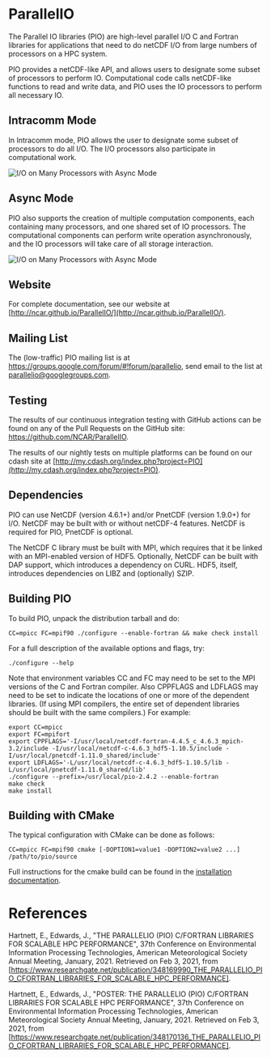 # ParallelIO

The Parallel IO libraries (PIO) are high-level parallel I/O C and
Fortran libraries for applications that need to do netCDF I/O from
large numbers of processors on a HPC system.

PIO provides a netCDF-like API, and allows users to designate some
subset of processors to perform IO. Computational code calls
netCDF-like functions to read and write data, and PIO uses the IO
processors to perform all necessary IO.

## Intracomm Mode

In Intracomm mode, PIO allows the user to designate some subset of
processors to do all I/O. The I/O processors also participate in
computational work.

![I/O on Many Processors with Async
 Mode](./doc/images/I_O_on_Many_Intracomm.png)

## Async Mode

PIO also supports the creation of multiple computation components,
each containing many processors, and one shared set of IO
processors. The computational components can perform write operation
asynchronously, and the IO processors will take care of all storage
interaction.

![I/O on Many Processors with Async
 Mode](./doc/images/I_O_on_Many_Async.png)

## Website

For complete documentation, see our website at
[http://ncar.github.io/ParallelIO/](http://ncar.github.io/ParallelIO/).

## Mailing List

The (low-traffic) PIO mailing list is at
https://groups.google.com/forum/#!forum/parallelio, send email to the
list at parallelio@googlegroups.com.

## Testing

The results of our continuous integration testing with GitHub actions
can be found on any of the Pull Requests on the GitHub site:
https://github.com/NCAR/ParallelIO.

The results of our nightly tests on multiple platforms can be found on
our cdash site at
[http://my.cdash.org/index.php?project=PIO](http://my.cdash.org/index.php?project=PIO).

## Dependencies

PIO can use NetCDF (version 4.6.1+) and/or PnetCDF (version 1.9.0+)
for I/O. NetCDF may be built with or without netCDF-4 features. NetCDF
is required for PIO, PnetCDF is optional.

The NetCDF C library must be built with MPI, which requires that it be
linked with an MPI-enabled version of HDF5. Optionally, NetCDF can be
built with DAP support, which introduces a dependency on CURL.  HDF5,
itself, introduces dependencies on LIBZ and (optionally) SZIP.

## Building PIO

To build PIO, unpack the distribution tarball and do:

```
CC=mpicc FC=mpif90 ./configure --enable-fortran && make check install
```

For a full description of the available options and flags, try:
```
./configure --help
```

Note that environment variables CC and FC may need to be set to the
MPI versions of the C and Fortran compiler. Also CPPFLAGS and LDFLAGS
may need to be set to indicate the locations of one or more of the
dependent libraries. (If using MPI compilers, the entire set of
dependent libraries should be built with the same compilers.) For
example:

```
export CC=mpicc
export FC=mpifort
export CPPFLAGS='-I/usr/local/netcdf-fortran-4.4.5_c_4.6.3_mpich-3.2/include -I/usr/local/netcdf-c-4.6.3_hdf5-1.10.5/include -I/usr/local/pnetcdf-1.11.0_shared/include'
export LDFLAGS='-L/usr/local/netcdf-c-4.6.3_hdf5-1.10.5/lib -L/usr/local/pnetcdf-1.11.0_shared/lib'
./configure --prefix=/usr/local/pio-2.4.2 --enable-fortran
make check
make install
```

## Building with CMake

The typical configuration with CMake can be done as follows:

```
CC=mpicc FC=mpif90 cmake [-DOPTION1=value1 -DOPTION2=value2 ...] /path/to/pio/source
```

Full instructions for the cmake build can be found in the [installation
documentation](https://ncar.github.io/ParallelIO/install.html).

# References

Hartnett, E., Edwards, J., "THE PARALLELIO (PIO) C/FORTRAN LIBRARIES
FOR SCALABLE HPC PERFORMANCE", 37th Conference on Environmental
Information Processing Technologies, American Meteorological Society
Annual Meeting, January, 2021. Retrieved on Feb 3, 2021, from
[https://www.researchgate.net/publication/348169990_THE_PARALLELIO_PIO_CFORTRAN_LIBRARIES_FOR_SCALABLE_HPC_PERFORMANCE].

Hartnett, E., Edwards, J., "POSTER: THE PARALLELIO (PIO) C/FORTRAN LIBRARIES
FOR SCALABLE HPC PERFORMANCE", 37th Conference on Environmental
Information Processing Technologies, American Meteorological Society
Annual Meeting, January, 2021. Retrieved on Feb 3, 2021, from
[https://www.researchgate.net/publication/348170136_THE_PARALLELIO_PIO_CFORTRAN_LIBRARIES_FOR_SCALABLE_HPC_PERFORMANCE].
